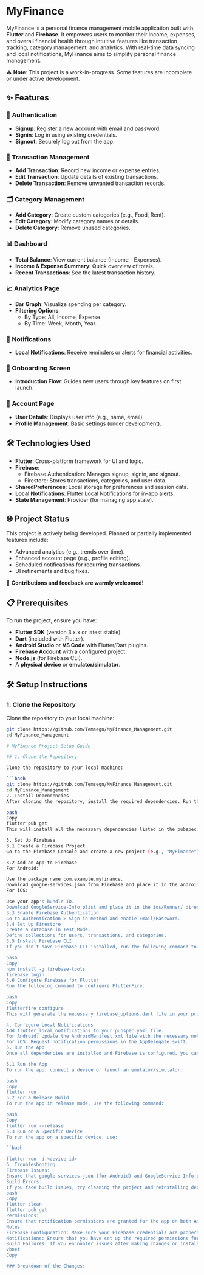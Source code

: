 # MyFinance

MyFinance is a personal finance management mobile application built with **Flutter** and **Firebase**. It empowers users to monitor their income, expenses, and overall financial health through intuitive features like transaction tracking, category management, and analytics. With real-time data syncing and local notifications, MyFinance aims to simplify personal finance management.

⚠️ **Note**: This project is a work-in-progress. Some features are incomplete or under active development.

## ✨ Features

### 🔑 Authentication
- **Signup**: Register a new account with email and password.
- **Signin**: Log in using existing credentials.
- **Signout**: Securely log out from the app.

### 💸 Transaction Management
- **Add Transaction**: Record new income or expense entries.
- **Edit Transaction**: Update details of existing transactions.
- **Delete Transaction**: Remove unwanted transaction records.

### 🗂️ Category Management
- **Add Category**: Create custom categories (e.g., Food, Rent).
- **Edit Category**: Modify category names or details.
- **Delete Category**: Remove unused categories.

### 📊 Dashboard
- **Total Balance**: View current balance (Income - Expenses).
- **Income & Expense Summary**: Quick overview of totals.
- **Recent Transactions**: See the latest transaction history.

### 📈 Analytics Page
- **Bar Graph**: Visualize spending per category.
- **Filtering Options**:
  - By Type: All, Income, Expense.
  - By Time: Week, Month, Year.

### 🔔 Notifications
- **Local Notifications**: Receive reminders or alerts for financial activities.

### 🚀 Onboarding Screen
- **Introduction Flow**: Guides new users through key features on first launch.

### 👤 Account Page
- **User Details**: Displays user info (e.g., name, email).
- **Profile Management**: Basic settings (under development).

## 🛠️ Technologies Used

- **Flutter**: Cross-platform framework for UI and logic.
- **Firebase**:
  - Firebase Authentication: Manages signup, signin, and signout.
  - Firestore: Stores transactions, categories, and user data.
- **SharedPreferences**: Local storage for preferences and session data.
- **Local Notifications**: Flutter Local Notifications for in-app alerts.
- **State Management**: Provider (for managing app state).

## 🌐 Project Status

This project is actively being developed. Planned or partially implemented features include:
- Advanced analytics (e.g., trends over time).
- Enhanced account page (e.g., profile editing).
- Scheduled notifications for recurring transactions.
- UI refinements and bug fixes.

🌟 **Contributions and feedback are warmly welcomed!**

## 📋 Prerequisites

To run the project, ensure you have:

- **Flutter SDK** (version 3.x.x or latest stable).
- **Dart** (included with Flutter).
- **Android Studio** or **VS Code** with Flutter/Dart plugins.
- **Firebase Account** with a configured project.
- **Node.js** (for Firebase CLI).
- A **physical device** or **emulator/simulator**.

## 🛠️ Setup Instructions

### 1. Clone the Repository

Clone the repository to your local machine:

```bash
git clone https://github.com/Temsegn/MyFinance_Management.git
cd MyFinance_Management

# MyFinance Project Setup Guide

## 1. Clone the Repository

Clone the repository to your local machine:

```bash
git clone https://github.com/Temsegn/MyFinance_Management.git
cd MyFinance_Management
2. Install Dependencies
After cloning the repository, install the required dependencies. Run the following command to fetch the packages:

bash
Copy
flutter pub get
This will install all the necessary dependencies listed in the pubspec.yaml file for the project.

3. Set Up Firebase
3.1 Create a Firebase Project
Go to the Firebase Console and create a new project (e.g., "MyFinance").

3.2 Add an App to Firebase
For Android:

Use the package name com.example.myfinance.
Download google-services.json from Firebase and place it in the android/app/ directory.
For iOS:

Use your app's bundle ID.
Download GoogleService-Info.plist and place it in the ios/Runner/ directory.
3.3 Enable Firebase Authentication
Go to Authentication > Sign-in method and enable Email/Password.
3.4 Set Up Firestore
Create a database in Test Mode.
Define collections for users, transactions, and categories.
3.5 Install Firebase CLI
If you don’t have Firebase CLI installed, run the following command to install it globally:

bash
Copy
npm install -g firebase-tools
firebase login
3.6 Configure Firebase for Flutter
Run the following command to configure FlutterFire:

bash
Copy
flutterfire configure
This will generate the necessary firebase_options.dart file in your project.

4. Configure Local Notifications
Add flutter_local_notifications to your pubspec.yaml file.
For Android: Update the AndroidManifest.xml file with the necessary notification permissions.
For iOS: Request notification permissions in the AppDelegate.swift.
5. Run the App
Once all dependencies are installed and Firebase is configured, you can run the app:

5.1 Run the App
To run the app, connect a device or launch an emulator/simulator:

bash
Copy
flutter run
5.2 For a Release Build
To run the app in release mode, use the following command:

bash
Copy
flutter run --release
5.3 Run on a Specific Device
To run the app on a specific device, use:

``bash

flutter run -d <device-id>
6. Troubleshooting
Firebase Issues:
Ensure that google-services.json (for Android) and GoogleService-Info.plist (for iOS) are correctly placed in the android/app/ and ios/Runner/ directories.
Build Errors:
If you face build issues, try cleaning the project and reinstalling dependencies:
bash
Copy
flutter clean
flutter pub get
Permissions:
Ensure that notification permissions are granted for the app on both Android and iOS.
Notes
Firebase Configuration: Make sure your Firebase credentials are properly configured, and you have enabled the necessary services such as Firebase Authentication and Firestore.
Notifications: Ensure that you have set up the required permissions for both Android and iOS to send local notifications.
Build Failures: If you encounter issues after making changes or installing dependencies, always try running flutter clean and flutter pub get to resolve issues related to project dependencies.
vbnet
Copy

### Breakdown of the Changes:

